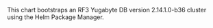 This chart bootstraps an RF3 Yugabyte DB version 2.14.1.0-b36 cluster using the Helm Package Manager.
